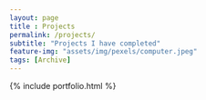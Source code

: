 ```yaml
--- 
layout: page
title : Projects 
permalink: /projects/
subtitle: "Projects I have completed" 
feature-img: "assets/img/pexels/computer.jpeg"
tags: [Archive]
---
```


{% include portfolio.html %}
